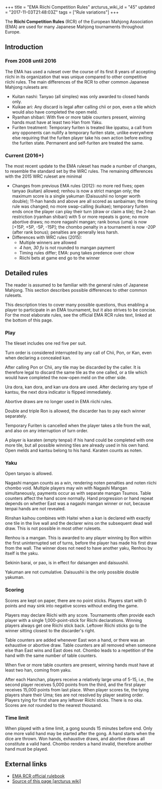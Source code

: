 +++
title = "EMA Riichi Competition Rules"
arcturus_wiki_id = "45"
updated = "2017-11-03T21:48:03Z"
tags = ["Rule variations"]
+++

The **Riichi Competition Rules** (RCR) of the European Mahjong Association (EMA) are used for many
Japanese Mahjong tournaments throughout Europe.

## Introduction

### From 2008 until 2016

The EMA has used a ruleset over the course of its first 8 years of accepting riichi in its
organization that was unique compared to other competitive riichi rules. The main differences of the
RCR to other common Japanese Mahjong rulesets are:

- Kuitan nashi: Tanyao (all simples) was only awarded to closed hands only.
- Kuikae ari: Any discard is legal after calling chii or pon, even a tile which would also have
  completed the open meld.
- Ryanhan shibari: With five or more table counters present, winning hands must have at least two
  Han from Yaku.
- Furiten treatment: Temporary furiten is treated like ippatsu, a call from any opponents can
  nullify a temporary furiten state, unlike everywhere else requiring that the furiten player take
  his own action before exiting the furiten state. Permanent and self-furiten are treated the same.

### Current (2016+)

The most recent update to the EMA ruleset has made a number of changes, to resemble the standard set
by the WRC rules. The remaining differences with the 2015 WRC ruleset are minimal

- Changes from previous EMA rules (2012): no more red fives; open tanyao (kuitan) allowed; renhou is
  now a strict mangan only; the maximum score is a single yakuman (Daisuushii no longer worth
  double); 11-han hands and above are all scored as sanbaiman; the timing rule was changed; no more
  swap-calling (kuikae); temporary furiten ends once the player can play their turn (draw or claim a
  tile); the 2-han restriction (ryanhan shibari) with 5 or more repeats is gone; no more abortive
  draws; no more nagashi mangan; rank bonus (uma) is now \[+15P, +5P, -5P, -15P\]; the chombo
  penalty in a tournament is now -20P (after rank bonus); penalties are generally less harsh.
- Differences with WRC rules (2015):
  - Multiple winners are allowed
  - _4 han, 30 fu_ is not rounded to mangan payment
  - Timing rules differ; EMA: pung takes predence over chow
  - Riichi bets at game end go to the winner

## Detailed rules

The reader is assumed to be familiar with the general rules of Japanese Mahjong. This section
describes possible differences to other common rulesets.

This description tries to cover many possible questions, thus enabling a player to participate in an
EMA tournament, but it also strives to be concise. For the most elaborate rules, see the official
EMA RCR rules text, linked at the bottom of this page.

### Play

The tileset includes one red five per suit.

Turn order is considered interrupted by any call of Chii, Pon, or Kan, even when declaring a
concealed kan.

After calling Pon or Chii, any tile may be discarded by the caller. It is therefore legal to discard
the same tile as the one called, or a tile which would have completed the now-open meld on the other
side.

Ura dora, kan dora, and kan ura dora are used. After declaring any type of kantsu, the next dora
indicator is flipped immediately.

Abortive draws are no longer used in EMA riichi rules.

Double and triple Ron is allowed, the discarder has to pay each winner separately.

Temporary Furiten is cancelled when the player takes a tile from the wall, and also on any
interruption of turn order.

A player is karaten (empty tenpai) if his hand could be completed with one more tile, but all
possible winning tiles are already used in his own hand. Open melds and kantsu belong to his hand.
Karaten counts as noten.

### Yaku

Open tanyao is allowed.

Nagashi mangan counts as a win, rendering noten penalties and noten riichi chombo void. Multiple
players may win with Nagashi Mangan simultaneously, payments occur as with separate mangan Tsumos.
Table counters affect the hand score normally. Hand progression or hand repeat depends on whether
East was a nagashi mangan winner or not, because tenpai hands are not revealed.

Rinshan kaihou combines with Haitei when a kan is declared with exactly one tile in the live wall
and the declarer wins on the subsequent dead wall draw. This is not possible in most other rulesets.

Renhou is a mangan. This is awarded to any player winning by Ron within the first uninterrupted set
of turns, before the player has made his first draw from the wall. The winner does not need to have
another yaku, Renhou by itself is the yaku.

Sekinin barai, or pao, is in effect for daisangen and daisuushii.

Yakuman are not cumulative. Daisuushii is the only possible double yakuman.

### Scoring

Scores are kept on paper, there are no point sticks. Players start with 0 points and may sink into
negative scores without ending the game.

Players may declare Riichi with any score. Tournaments often provide each player with a single
1,000-point-stick for Riichi declarations. Winning players always get one Riichi stick back.
Leftover Riichi sticks go to the winner sitting closest to the discarder's right.

Table counters are added whenever East won a hand, or there was an exhaustive or abortive draw.
Table counters are all removed when someone else than East wins and East does not. Chombo leads to a
repetition of the hand with the same number of table counters.

When five or more table counters are present, winning hands must have at least two han, coming from
yaku.

After each Hanchan, players receive a relatively large uma of 5-15, i.e., the second player receives
5,000 points from the third, and the first player receives 15,000 points from last place. When
player scores tie, the tying players share their Uma; ties are not resolved by player seating order.
Players tying for first share any leftover Riichi sticks. There is no oka. Scores are _not_ rounded
to the nearest thousand.

### Time limit

When played with a time limit, a gong sounds 15 minutes before end. Only one more valid hand may be
started after the gong. A hand starts when the dice are thrown. Won hands, exhaustive draws, and
abortive draws all constitute a valid hand. Chombo renders a hand invalid, therefore another hand
must be played.

## External links

- [EMA RCR official rulebook](http://mahjong-europe.org/portal/index.php?option=com_content&view=article&id=30&Itemid=166)
- [Source of this page [arcturus wiki]](http://arcturus.su/wiki/EMA_Riichi_Competition_Rules)
